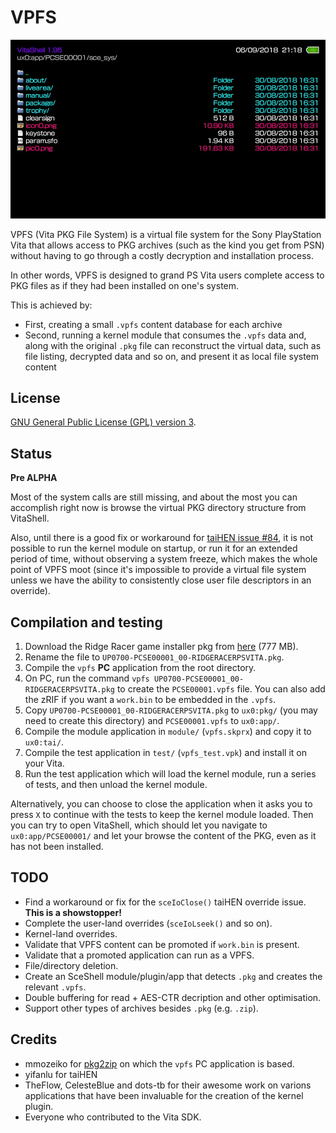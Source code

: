 # VPFS

![VPFS Screenshot](https://raw.githubusercontent.com/VitaSmith/vpfs/master/pics/vpfs_screenshot.jpg)

VPFS (Vita PKG File System) is a virtual file system for the Sony PlayStation Vita that allows access to
PKG archives (such as the kind you get from PSN) without having to go through a costly decryption and
installation process.

In other words, VPFS is designed to grand PS Vita users complete access to PKG files as if they had been
installed on one's system.

This is achieved by:
- First, creating a small `.vpfs` content database for each archive
- Second, running a kernel module that consumes the `.vpfs` data and, along with the original `.pkg` file
  can reconstruct the virtual data, such as file listing, decrypted data and so on, and present it as
  local file system content

## License

[GNU General Public License (GPL) version 3](https://www.gnu.org/licenses/gpl-3.0.en.html).

## Status

__Pre ALPHA__

Most of the system calls are still missing, and about the most you can accomplish right now is browse the
virtual PKG directory structure from VitaShell.

Also, until there is a good fix or workaround for [taiHEN issue #84](https://github.com/yifanlu/taiHEN/issues/84),
it is not possible to run the kernel module on startup, or run it for an extended period of time, without
observing a system freeze, which makes the whole point of VPFS moot (since it's impossible to provide a
virtual file system unless we have the ability to consistently close user file descriptors in an override).

## Compilation and testing

1. Download the Ridge Racer game installer pkg from [here](http://zeus.dl.playstation.net/cdn/UP0700/PCSE00001_00/IRPERCkHKvxNuhhuMvATYhUJimapzQvevrRLryolHuueAPfxDZnnOzWcNtjIvICnauoHCkVmffZQDjIYeOgcDWzKjNveGcxtClJLm.pkg) (777 MB).
2. Rename the file to `UP0700-PCSE00001_00-RIDGERACERPSVITA.pkg`.
3. Compile the `vpfs` __PC__ application from the root directory.
4. On PC, run the command `vpfs UP0700-PCSE00001_00-RIDGERACERPSVITA.pkg` to create the `PCSE00001.vpfs` file.
   You can also add the zRIF if you want a `work.bin` to be embedded in the `.vpfs`.
5. Copy `UP0700-PCSE00001_00-RIDGERACERPSVITA.pkg` to `ux0:pkg/` (you may need to create this directory) and `PCSE00001.vpfs` to `ux0:app/`.
6. Compile the module application in `module/` (`vpfs.skprx`) and copy it to `ux0:tai/`.
7. Compile the test application in `test/` (`vpfs_test.vpk`) and install it on your Vita.
8. Run the test application which will load the kernel module, run a series of tests, and then unload the kernel module.

Alternatively, you can choose to close the application when it asks you to press `X` to continue with the
tests to keep the kernel module loaded. Then you can try to open VitaShell, which should let you navigate
to `ux0:app/PCSE00001/` and let your browse the content of the PKG, even as it has not been installed.

## TODO

- Find a workaround or fix for the `sceIoClose()` taiHEN override issue. __This is a showstopper!__
- Complete the user-land overrides (`sceIoLseek()` and so on).
- Kernel-land overrides.
- Validate that VPFS content can be promoted if `work.bin` is present.
- Validate that a promoted application can run as a VPFS.
- File/directory deletion.
- Create an SceShell module/plugin/app that detects `.pkg` and creates the relevant `.vpfs`.
- Double buffering for read + AES-CTR decription and other optimisation.
- Support other types of archives besides `.pkg` (e.g. `.zip`).

## Credits

- mmozeiko for [pkg2zip](https://github.com/mmozeiko/pkg2zip) on which the `vpfs` PC application is based.
- yifanlu for taiHEN
- TheFlow, CelesteBlue and dots-tb for their awesome work on varions applications that have been
  invaluable for the creation of the kernel plugin.
- Everyone who contributed to the Vita SDK.
